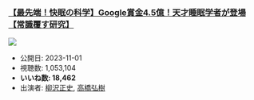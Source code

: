 ### [【最先端！快眠の科学】Google賞金4.5億！天才睡眠学者が登場【常識覆す研究】](https://www.youtube.com/watch?v=JpOL251JVcY)
[![](https://img.youtube.com/vi/JpOL251JVcY/sddefault.jpg)](https://www.youtube.com/watch?v=JpOL251JVcY)
-   公開日: 2023-11-01
-   視聴数: 1,053,104
-   **いいね数: 18,462**
-   出演者: [柳沢正史](/rehacq_fan/people/柳沢正史 "wikilink"), [高橋弘樹](/rehacq_fan/people/高橋弘樹 "wikilink")
